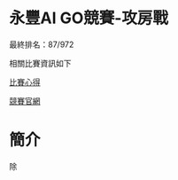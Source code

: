 # 永豐AI GO競賽-攻房戰
最終排名：87/972

相關比賽資訊如下

[比賽心得](https://medium.com/@p112098/11f638e6c4bf)

[競賽官網](https://tbrain.trendmicro.com.tw/Competitions/Details/30)
# 簡介
除

